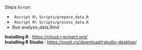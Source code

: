 Steps to run:
- ``` Rscript R\ Scripts/prepare_data.R```
- ``` Rscript R\ Scripts/process_data.R```
- Run analyse_data.Rmd

**Installing R** : https://cloud.r-project.org/  
**Installing R Studio** : https://posit.co/download/rstudio-desktop/
